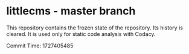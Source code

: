 # littlecms - master branch

This repository contains the frozen state of the repository.
Its history is cleared. It is used only for static code
analysis with Codacy.

Commit Time: 1727405485